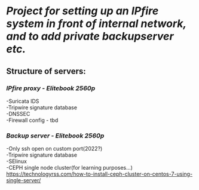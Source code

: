# ***Project for setting up an IPfire system in front of internal network, and to add private backupserver etc.***

## **Structure of servers:**
    
### *IPfire proxy - Elitebook 2560p*  
-Suricata IDS  
-Tripwire signature database  
-DNSSEC  
-Firewall config - tbd  

### *Backup server - Elitebook 2560p*  
-Only ssh open on custom port(2022?)  
-Tripwire signature database  
-SElinux  
-CEPH single node cluster(for learning purposes...)  
https://technologyrss.com/how-to-install-ceph-cluster-on-centos-7-using-single-server/
